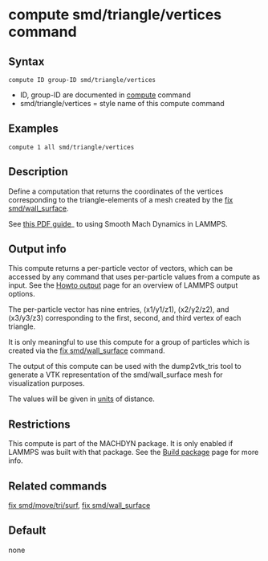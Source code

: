 # compute smd/triangle/vertices command

## Syntax

    compute ID group-ID smd/triangle/vertices

-   ID, group-ID are documented in [compute](compute) command
-   smd/triangle/vertices = style name of this compute command

## Examples

``` LAMMPS
compute 1 all smd/triangle/vertices
```

## Description

Define a computation that returns the coordinates of the vertices
corresponding to the triangle-elements of a mesh created by the [fix
smd/wall_surface](fix_smd_wall_surface).

See [this PDF guide](PDF/MACHDYN_LAMMPS_userguide.pdf)\_ to using Smooth
Mach Dynamics in LAMMPS.

## Output info

This compute returns a per-particle vector of vectors, which can be
accessed by any command that uses per-particle values from a compute as
input. See the [Howto output](Howto_output) page for an overview of
LAMMPS output options.

The per-particle vector has nine entries, (x1/y1/z1), (x2/y2/z2), and
(x3/y3/z3) corresponding to the first, second, and third vertex of each
triangle.

It is only meaningful to use this compute for a group of particles which
is created via the [fix smd/wall_surface](fix_smd_wall_surface) command.

The output of this compute can be used with the dump2vtk_tris tool to
generate a VTK representation of the smd/wall_surface mesh for
visualization purposes.

The values will be given in [units](units) of distance.

## Restrictions

This compute is part of the MACHDYN package. It is only enabled if
LAMMPS was built with that package. See the [Build
package](Build_package) page for more info.

## Related commands

[fix smd/move/tri/surf](fix_smd_move_triangulated_surface), [fix
smd/wall_surface](fix_smd_wall_surface)

## Default

none
